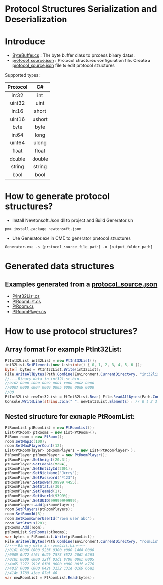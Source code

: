 # Protocol Structures Serialization and Deserialization

# Introduce
* [ByteBuffer.cs](./Generator/Protocol/Net/ByteBuffer.cs) : The byte buffer class to process binary datas.
* [protocol_source.json](./protocol_source.json)  : Protocol structures configuration file.
Create a [protocol_source.json](./protocol_source.json) file to edit protocol structures.

Supported types:

| Protocol | C#  |
| :----:  | :----: |
| int32 | int |
|uint32  |uint  |
|int16  |short  |
|uint16  |ushort  |
|byte  |byte  |
|int64  |long  |
|uint64  |ulong  |
|float  |float  |
|double  |double  |
|string  |string  |
|bool  |bool  |




# How to generate protocol structures?

* Install Newtonsoft.Json dll to project and Build Generator.sln

```shell
pm> install-package newtonsoft.json
```

* Use Generator.exe in CMD to generator protocol structures. 
```shell
Generator.exe -s [protocol_source_file_path] -o [output_folder_path]
```
# Generated data structures
## Examples generated from a [protocol_source.json](./protocol_source.json)
* [PtInt32List.cs](./output/PtInt32List.cs)
* [PtRoomList.cs](./output/PtRoomList.cs)
* [PtRoom.cs](./output/PtRoom.cs)
* [PtRoomPlayer.cs](./output/PtRoomPlayer.cs)

# How to use protocol structures?
## Array format For example PtInt32List:

```csharp
PtInt32List int32List = new PtInt32List();
int32List.SetElements(new List<int>() { 0, 1, 2, 3, 4, 5, 6 });
byte[] bytes = PtInt32List.Write(int32List);
File.WriteAllBytes(Path.Combine(Environment.CurrentDirectory, "int32list.bin"),bytes);
//----Binary data in int32list.bin----
//0107 0000 0000 0000 0001 0000 0002 0000
//0003 0000 0004 0000 0005 0000 0006 0000
//00 
PtInt32List newInt32List = PtInt32List.Read( File.ReadAllBytes(Path.Combine(Environment.CurrentDirectory, "int32list.bin")));
Console.WriteLine(string.Join(" ", newInt32List.Elements)); // 0 1 2 3 4 5 6
```

## Nested structure for exmaple  PtRoomList:

```csharp
PtRoomList ptRoomList = new PtRoomList();
List<PtRoom> ptRooms = new List<PtRoom>();
PtRoom room = new PtRoom();
room.SetMapId(100);
room.SetMaxPlayerCount(12);
List<PtRoomPlayer> ptRoomPlayers = new List<PtRoomPlayer>();
PtRoomPlayer ptRoomPlayer = new PtRoomPlayer();
ptRoomPlayer.Setheight(20.3f);
ptRoomPlayer.SetEnable(true);
ptRoomPlayer.SetEntityId(2001);
ptRoomPlayer.SetNickName("Jerry");
ptRoomPlayer.SetPassword("*123");
ptRoomPlayer.Setpower(39999.4455);
ptRoomPlayer.SetStatus(30);
ptRoomPlayer.SetTeamId(1);
ptRoomPlayer.SetUserId(93999);
ptRoomPlayer.SetUUID(99999999999);
ptRoomPlayers.Add(ptRoomPlayer);
room.SetPlayers(ptRoomPlayers);
room.SetRoomId(3);
room.SetRoomOwnerUserId("room user abc");
room.SetStatus(20);
ptRooms.Add(room);
ptRoomList.SetRooms(ptRooms);
var bytes = PtRoomList.Write(ptRoomList);
File.WriteAllBytes(Path.Combine(Environment.CurrentDirectory, "roomList.bin"), bytes);
//----Binary data in roomList.bin----
//0101 0000 0000 523f 0300 0000 1464 0000
//0000 0d72 6f6f 6d20 7573 6572 2061 6263
//0c01 0000 0000 32ff 03d1 0700 0001 0005
//4a65 7272 792f 6f01 0000 0000 00ff e776
//4817 0000 0000 042a 3132 331e 0166 66a2
//414c 3789 41ee 87e3 40
var newRoomList = PtRoomList.Read(bytes);
```


